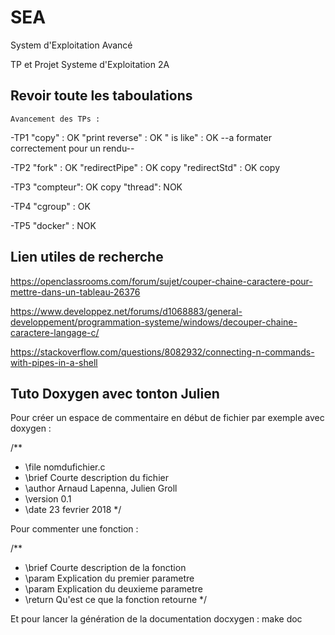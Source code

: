 # SEA

System d'Exploitation Avancé

TP et Projet Systeme d'Exploitation 2A

## Revoir toute les taboulations

	Avancement des TPs :
-TP1 "copy" : OK
     "print reverse" : OK
     " is like" : OK
	--a formater correctement pour un rendu--

-TP2 "fork" : OK
     "redirectPipe" : OK copy
     "redirectStd" : OK copy

-TP3 "compteur": OK copy
     "thread": NOK

-TP4 "cgroup" : OK

-TP5 "docker" : NOK


## Lien utiles de recherche

https://openclassrooms.com/forum/sujet/couper-chaine-caractere-pour-mettre-dans-un-tableau-26376

https://www.developpez.net/forums/d1068883/general-developpement/programmation-systeme/windows/decouper-chaine-caractere-langage-c/

https://stackoverflow.com/questions/8082932/connecting-n-commands-with-pipes-in-a-shell


## Tuto Doxygen avec tonton Julien

Pour créer un espace de commentaire en début de fichier par exemple avec doxygen :

/**
 * \file nomdufichier.c  
 * \brief Courte description du fichier
 * \author Arnaud Lapenna, Julien Groll
 * \version 0.1
 * \date 23 fevrier 2018
 */

Pour commenter une fonction : 

/**
 * \brief Courte description de la fonction
 * \param Explication du premier parametre
 * \param Explication du deuxieme parametre
 * \return Qu'est ce que la fonction retourne 
 */

Et pour lancer la génération de la documentation docxygen : make doc
